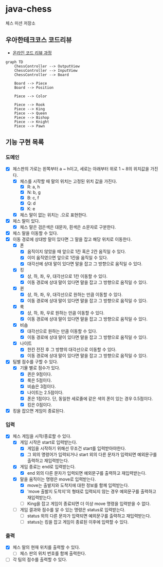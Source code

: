 # java-chess

체스 미션 저장소

## 우아한테크코스 코드리뷰

- [온라인 코드 리뷰 과정](https://github.com/woowacourse/woowacourse-docs/blob/master/maincourse/README.md)

```mermaid
graph TD
    ChessController --> OutputView
    ChessController --> InputView
    ChessController --> Board

    Board --> Piece
    Board --> Position

    Piece --> Color

    Piece --> Rook
    Piece --> King
    Piece --> Queen
    Piece --> Bishop
    Piece --> Knight
    Piece --> Pawn
```

## 기능 구현 목록

### 도메인

- [x] 체스판의 가로는 왼쪽부터 a ~ h이고, 세로는 아래부터 위로 1 ~ 8의 위치값을 가진다.
    - [x] 체스를 시작할 때 말의 위치는 고정된 위치 값을 가진다.
        - [x] R: a, h
        - [x] N: b, g
        - [x] B: c, f
        - [x] Q: d
        - [x] K: e
    - [x] 체스 말이 없는 위치는 .으로 표현한다.
- [x] 체스 말이 있다.
    - [x] 체스 말은 검은색은 대문자, 흰색은 소문자로 구분한다.
- [x] 체스 말을 이동할 수 있다.
- [x] 이동 경로에 상대방 말이 있다면 그 말을 잡고 해당 위치로 이동한다.
    - [x] 폰
        - [x] 움직이지 않았을 때 앞으로 1칸 혹은 2칸 움직일 수 있다.
        - [x] 이미 움직였으면 앞으로 1칸을 움직일 수 있다.
        - [x] 대각선에 상대 말이 있다면 말을 잡고 그 방향으로 움직일 수 있다.
    - [x] 킹
        - [x] 상, 하, 좌, 우, 대각선으로 1칸 이동할 수 있다.
        - [x] 이동 경로에 상대 말이 있다면 말을 잡고 그 방향으로 움직일 수 있다.
    - [x] 퀸
        - [x] 상, 하, 좌, 우, 대각선으로 원하는 만큼 이동할 수 있다.
        - [x] 이동 경로에 상대 말이 있다면 말을 잡고 그 방향으로 움직일 수 있다.
    - [x] 룩
        - [x] 상, 하, 좌, 우로 원하는 만큼 이동할 수 있다.
        - [x] 이동 경로에 상대 말이 있다면 말을 잡고 그 방향으로 움직일 수 있다.
    - [x] 비숍
        - [x] 대각선으로 원하는 만큼 이동할 수 있다.
        - [x] 이동 경로에 상대 말이 있다면 말을 잡고 그 방향으로 움직일 수 있다.
    - [x] 나이트
        - [x] 한칸 전진 후 그 방향의 대각선으로 이동할 수 있다.
        - [x] 이동 경로에 상대 말이 있다면 말을 잡고 그 방향으로 움직일 수 있다.
- [x] 팀별 점수를 구할 수 있다.
    - [x] 기물 별로 점수가 있다.
        - [x] 퀸은 9점이다.
        - [x] 룩은 5점이다.
        - [x] 비숍은 3점이다.
        - [x] 나이트는 2.5점이다.
        - [x] 폰은 1점이다. 단, 동일한 세로줄에 같은 색의 폰이 있는 경우 0.5점이다.
        - [x] 킹은 0점이다.
- [x] 킹을 잡으면 게임이 종료된다.

### 입력

- [x] 체스 게임을 시작/종료할 수 있다.
    - [x] 게임 시작은 start로 입력받는다.
        - [x] 게임을 시작하기 위해선 무조건 start를 입력받아야한다.
        - [x] 그 외의 명령어가 입력되거나 start 외의 다른 문자가 입력되면 예외문구를 출력하고 재입력받는다.
    - [x] 게임 종료는 end로 입력받는다.
        - [x] end 외의 다른 문자가 입력되면 예외문구를 출력하고 재입력받는다.
    - [x] 말을 움직이는 명령은 move로 입력받는다. 
        - [x] move는 출발지와 도착지에 대한 정보를 함께 입력받는다.
        - [x] 'move 출발지 도착지'의 형태로 입력되지 않는 경우 예외문구를 출력하고 재입력받는다.
        - [ ] King을 잡고 게임이 종료되면 더 이상 move 명령을 입력받을 수 없다.
    - [ ] 게임 결과와 점수를 알 수 있는 명령은 status로 입력받는다.
        - [ ] status 외의 다른 문자가 입력되면 예외문구를 출력하고 재입력받는다.
        - [ ] status는 킹을 잡고 게임이 종료된 이후에 입력할 수 있다.

### 출력

- [x] 체스 말의 현재 위치를 출력할 수 있다.
    - [ ] 체스 판의 위치 번호를 함께 출력한다.
- [ ] 각 팀의 점수를 출력할 수 있다.
